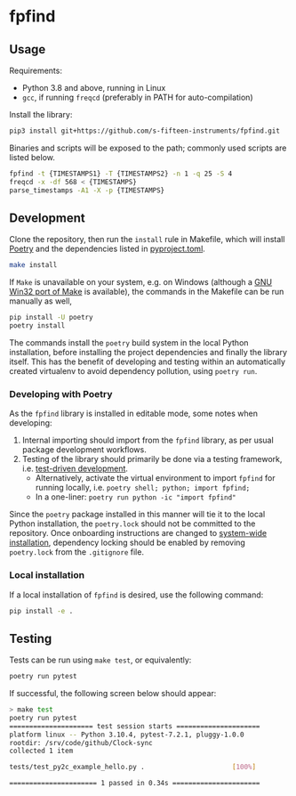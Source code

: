 # fpfind

## Usage

Requirements:

* Python 3.8 and above, running in Linux
* `gcc`, if running `freqcd` (preferably in PATH for auto-compilation)

Install the library:

```bash
pip3 install git+https://github.com/s-fifteen-instruments/fpfind.git
```

Binaries and scripts will be exposed to the path; commonly used scripts are listed below.

```bash
fpfind -t {TIMESTAMPS1} -T {TIMESTAMPS2} -n 1 -q 25 -S 4
freqcd -x -df 568 < {TIMESTAMPS}
parse_timestamps -A1 -X -p {TIMESTAMPS}
```

## Development

Clone the repository, then run the `install` rule in Makefile, which will install [Poetry](https://python-poetry.org/) and the dependencies listed in [pyproject.toml](pyproject.toml).

```bash
make install
```

If `Make` is unavailable on your system, e.g. on Windows (although a [GNU Win32 port of Make](https://gnuwin32.sourceforge.net/packages/make.htm) is available), the commands in the Makefile can be run manually as well,

```bash
pip install -U poetry
poetry install
```

The commands install the `poetry` build system in the local Python installation, before installing the project dependencies and finally the library itself. This has the benefit of developing and testing within an automatically created virtualenv to avoid dependency pollution, using `poetry run`.

### Developing with Poetry

As the `fpfind` library is installed in editable mode, some notes when developing:

1. Internal importing should import from the `fpfind` library, as per usual package development workflows.
1. Testing of the library should primarily be done via a testing framework, i.e. [test-driven development](https://en.wikipedia.org/wiki/Test-driven_development).
   * Alternatively, activate the virtual environment to import `fpfind` for running locally, i.e. `poetry shell; python; import fpfind;`
   * In a one-liner: `poetry run python -ic "import fpfind"`

Since the `poetry` package installed in this manner will tie it to the local Python installation, the `poetry.lock` should not be committed to the repository. Once onboarding instructions are changed to [system-wide installation](https://python-poetry.org/docs/), dependency locking should be enabled by removing `poetry.lock` from the `.gitignore` file.

### Local installation

If a local installation of `fpfind` is desired, use the following command:

```bash
pip install -e .
```

## Testing

Tests can be run using `make test`, or equivalently:

```bash
poetry run pytest
```

If successful, the following screen below should appear:

```bash
> make test
poetry run pytest
===================== test session starts =====================
platform linux -- Python 3.10.4, pytest-7.2.1, pluggy-1.0.0
rootdir: /srv/code/github/Clock-sync
collected 1 item

tests/test_py2c_example_hello.py .                      [100%]

====================== 1 passed in 0.34s ======================
```
